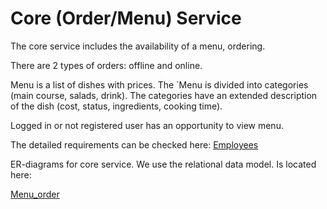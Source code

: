 # Core (Order/Menu) Service

The core service includes the availability of a menu, ordering.

There are 2 types of orders: offline and online.

Menu is a list of dishes with prices. The `Menu is divided into categories (main course, salads, drink). The categories have an extended description of the dish (cost, status, ingredients, cooking time).

Logged in or not registered user has an opportunity to view menu.

The detailed requirements can be checked here: 
[Employees](https://docs.google.com/document/d/1ukXwbbVWVgMsnx_iHVCGbTTp5z1j9K2WF8orbK0ez7E/edit) 

ER-diagrams for core service. We use the relational data model. Is located here:

[Menu_order](https://docs.google.com/document/d/1wnfXWRxNdMSoB173JtJNFRSd3XVxfZph8C1fQOcTKiY/edit)
